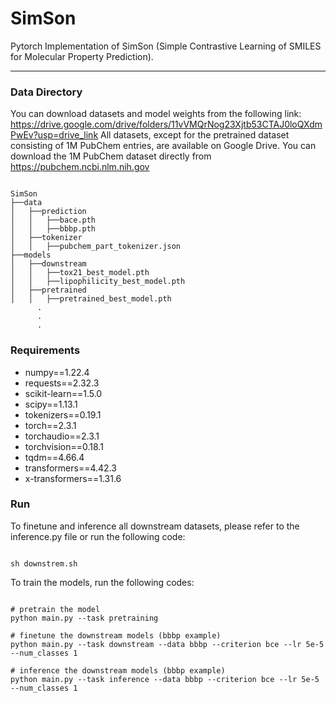 # SimSon

Pytorch Implementation of SimSon (Simple Contrastive Learning of SMILES for Molecular Property Prediction).

----------------
### Data Directory
You can download datasets and model weights from the following link: https://drive.google.com/drive/folders/11vVMQrNog23Xjtb53CTAJ0loQXdmPwEv?usp=drive_link
All datasets, except for the pretrained dataset consisting of 1M PubChem entries, are available on Google Drive.
You can download the 1M PubChem dataset directly from https://pubchem.ncbi.nlm.nih.gov
<pre><code>
SimSon
├──data
│   ├──prediction
│   │   ├──bace.pth
│   │   ├──bbbp.pth
│   ├──tokenizer
│   │   ├──pubchem_part_tokenizer.json
├──models
│   ├──downstream
│   │   ├──tox21_best_model.pth
│   │   ├──lipophilicity_best_model.pth
│   ├──pretrained
│   │   ├──pretrained_best_model.pth
      .
      .
      .
</code></pre>

### Requirements
* numpy==1.22.4
* requests==2.32.3
* scikit-learn==1.5.0
* scipy==1.13.1
* tokenizers==0.19.1
* torch==2.3.1
* torchaudio==2.3.1
* torchvision==0.18.1
* tqdm==4.66.4
* transformers==4.42.3
* x-transformers==1.31.6

### Run
To finetune and inference all downstream datasets, please refer to the inference.py file or run the following code:
<pre><code>
sh downstrem.sh
</code></pre>

To train the models, run the following codes:
<pre><code>
# pretrain the model
python main.py --task pretraining

# finetune the downstream models (bbbp example)
python main.py --task downstream --data bbbp --criterion bce --lr 5e-5 --num_classes 1

# inference the downstream models (bbbp example)
python main.py --task inference --data bbbp --criterion bce --lr 5e-5 --num_classes 1
</code></pre>




